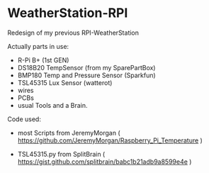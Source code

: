 # WeatherStation-RPI
Redesign of my previous RPI-WeatherStation

Actually parts in use:

- R-Pi B+ (1st GEN)
- DS18B20 TempSensor (from my SparePartBox)
- BMP180 Temp and Pressure Sensor (Sparkfun)
- TSL45315 Lux Sensor (watterot)
- wires
- PCBs
- usual Tools and a Brain.


Code used:

- most Scripts from JeremyMorgan ( https://github.com/JeremyMorgan/Raspberry_Pi_Temperature )

- TSL45315.py from SplitBrain ( https://gist.github.com/splitbrain/babc1b21adb9a8599e4e )
